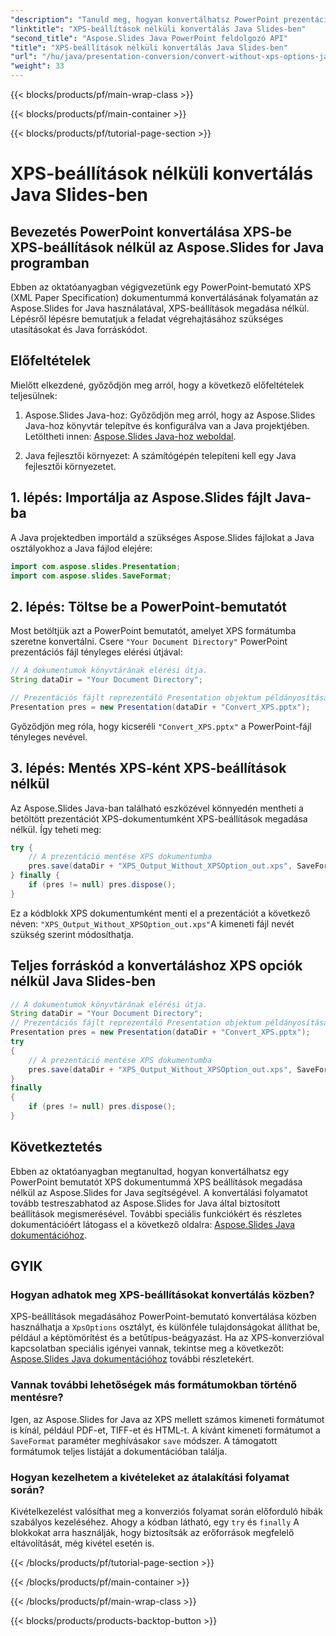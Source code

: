 ```yaml
---
"description": "Tanuld meg, hogyan konvertálhatsz PowerPoint prezentációkat XPS formátumba az Aspose.Slides for Java segítségével. Lépésről lépésre útmutató forráskóddal."
"linktitle": "XPS-beállítások nélküli konvertálás Java Slides-ben"
"second_title": "Aspose.Slides Java PowerPoint feldolgozó API"
"title": "XPS-beállítások nélküli konvertálás Java Slides-ben"
"url": "/hu/java/presentation-conversion/convert-without-xps-options-java-slides/"
"weight": 33
---
```


{{< blocks/products/pf/main-wrap-class >}}

{{< blocks/products/pf/main-container >}}

{{< blocks/products/pf/tutorial-page-section >}}

# XPS-beállítások nélküli konvertálás Java Slides-ben


## Bevezetés PowerPoint konvertálása XPS-be XPS-beállítások nélkül az Aspose.Slides for Java programban

Ebben az oktatóanyagban végigvezetünk egy PowerPoint-bemutató XPS (XML Paper Specification) dokumentummá konvertálásának folyamatán az Aspose.Slides for Java használatával, XPS-beállítások megadása nélkül. Lépésről lépésre bemutatjuk a feladat végrehajtásához szükséges utasításokat és Java forráskódot.

## Előfeltételek

Mielőtt elkezdené, győződjön meg arról, hogy a következő előfeltételek teljesülnek:

1. Aspose.Slides Java-hoz: Győződjön meg arról, hogy az Aspose.Slides Java-hoz könyvtár telepítve és konfigurálva van a Java projektjében. Letöltheti innen: [Aspose.Slides Java-hoz weboldal](https://downloads.aspose.com/slides/java).

2. Java fejlesztői környezet: A számítógépén telepíteni kell egy Java fejlesztői környezetet.

## 1. lépés: Importálja az Aspose.Slides fájlt Java-ba

A Java projektedben importáld a szükséges Aspose.Slides fájlokat a Java osztályokhoz a Java fájlod elejére:

```java
import com.aspose.slides.Presentation;
import com.aspose.slides.SaveFormat;
```

## 2. lépés: Töltse be a PowerPoint-bemutatót

Most betöltjük azt a PowerPoint bemutatót, amelyet XPS formátumba szeretne konvertálni. Csere `"Your Document Directory"` PowerPoint prezentációs fájl tényleges elérési útjával:

```java
// A dokumentumok könyvtárának elérési útja.
String dataDir = "Your Document Directory";

// Prezentációs fájlt reprezentáló Presentation objektum példányosítása
Presentation pres = new Presentation(dataDir + "Convert_XPS.pptx");
```

Győződjön meg róla, hogy kicseréli `"Convert_XPS.pptx"` a PowerPoint-fájl tényleges nevével.

## 3. lépés: Mentés XPS-ként XPS-beállítások nélkül

Az Aspose.Slides Java-ban található eszközével könnyedén mentheti a betöltött prezentációt XPS-dokumentumként XPS-beállítások megadása nélkül. Így teheti meg:

```java
try {
    // A prezentáció mentése XPS dokumentumba
    pres.save(dataDir + "XPS_Output_Without_XPSOption_out.xps", SaveFormat.Xps);
} finally {
    if (pres != null) pres.dispose();
}
```

Ez a kódblokk XPS dokumentumként menti el a prezentációt a következő néven: `"XPS_Output_Without_XPSOption_out.xps"`A kimeneti fájl nevét szükség szerint módosíthatja.

## Teljes forráskód a konvertáláshoz XPS opciók nélkül Java Slides-ben

```java
// A dokumentumok könyvtárának elérési útja.
String dataDir = "Your Document Directory";
// Prezentációs fájlt reprezentáló Presentation objektum példányosítása
Presentation pres = new Presentation(dataDir + "Convert_XPS.pptx");
try
{
	// A prezentáció mentése XPS dokumentumba
	pres.save(dataDir + "XPS_Output_Without_XPSOption_out.xps", SaveFormat.Xps);
}
finally
{
	if (pres != null) pres.dispose();
}
```

## Következtetés

Ebben az oktatóanyagban megtanultad, hogyan konvertálhatsz egy PowerPoint bemutatót XPS dokumentummá XPS beállítások megadása nélkül az Aspose.Slides for Java segítségével. A konvertálási folyamatot tovább testreszabhatod az Aspose.Slides for Java által biztosított beállítások megismerésével. További speciális funkciókért és részletes dokumentációért látogass el a következő oldalra: [Aspose.Slides Java dokumentációhoz](https://docs.aspose.com/slides/java/).

## GYIK

### Hogyan adhatok meg XPS-beállításokat konvertálás közben?

XPS-beállítások megadásához PowerPoint-bemutató konvertálása közben használhatja a `XpsOptions` osztályt, és különféle tulajdonságokat állíthat be, például a képtömörítést és a betűtípus-beágyazást. Ha az XPS-konverzióval kapcsolatban speciális igényei vannak, tekintse meg a következőt: [Aspose.Slides Java dokumentációhoz](https://docs.aspose.com/slides/java/) további részletekért.

### Vannak további lehetőségek más formátumokban történő mentésre?

Igen, az Aspose.Slides for Java az XPS mellett számos kimeneti formátumot is kínál, például PDF-et, TIFF-et és HTML-t. A kívánt kimeneti formátumot a `SaveFormat` paraméter meghívásakor `save` módszer. A támogatott formátumok teljes listáját a dokumentációban találja.

### Hogyan kezelhetem a kivételeket az átalakítási folyamat során?

Kivételkezelést valósíthat meg a konverziós folyamat során előforduló hibák szabályos kezeléséhez. Ahogy a kódban látható, egy `try` és `finally` A blokkokat arra használják, hogy biztosítsák az erőforrások megfelelő eltávolítását, még kivétel esetén is.

{{< /blocks/products/pf/tutorial-page-section >}}

{{< /blocks/products/pf/main-container >}}

{{< /blocks/products/pf/main-wrap-class >}}

{{< blocks/products/products-backtop-button >}}
